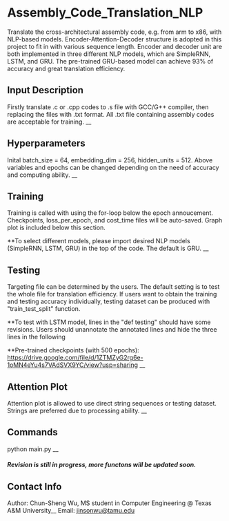 # Assembly_Code_Translation_NLP
Translate the cross-architectural assembly code, e.g. from arm to x86, with NLP-based models. Encoder-Attention-Decoder structure is adopted in this project to fit in with various sequence length. Encoder and decoder unit are both implemented in three different NLP models, which are SimpleRNN, LSTM, and GRU. The pre-trained GRU-based model can achieve 93% of accuracy and great translation efficiency. 

## Input Description
Firstly translate .c or .cpp codes to .s file with GCC/G++ compiler, then replacing the files with .txt format. All .txt file containing assembly codes are acceptable for training.
__

## Hyperparameters
Inital batch_size = 64, embedding_dim = 256, hidden_units = 512. Above variables and epochs can be changed depending on the need of accuracy and computing ability. 
__

## Training
Training is called with using the for-loop below the epoch annoucement. Checkpoints, loss_per_epoch, and cost_time files will be auto-saved. Graph plot is included below this section.

**To select different models, please import desired NLP models (SimpleRNN, LSTM, GRU) in the top of the code. The default is GRU.
__

## Testing
Targeting file can be determined by the users. The default setting is to test the whole file for translation efficiency. If users want to obtain the training and testing accuracy individually, testing dataset can be produced with "train_test_split" function.

**To test with LSTM model, lines in the "def testing" should have some revisions. Users should unannotate the annotated lines and hide the three lines in the following

**Pre-trained checkpoints (with 500 epochs): https://drive.google.com/file/d/1ZTMZyG2rg6e-1oMN4eYu4s7VAdSVX9YC/view?usp=sharing 
__

## Attention Plot
Attention plot is allowed to use direct string sequences or testing dataset. Strings are preferred due to processing ability.
__

## Commands
python main.py
__

##### Revision is still in progress, more functons will be updated soon.

## Contact Info
Author: Chun-Sheng Wu, MS student in Computer Engineering @ Texas A&M University__
Email: jinsonwu@tamu.edu
